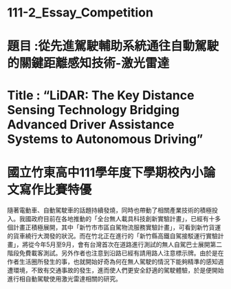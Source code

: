 # 111-2_Essay_Competition

# 題目 :從先進駕駛輔助系統通往自動駕駛的關鍵距離感知技術-激光雷達
# Title : “LiDAR: The Key Distance Sensing Technology Bridging Advanced Driver Assistance Systems to Autonomous Driving”

# 國立竹東高中111學年度下學期校內小論文寫作比賽特優

隨著電動車、自動駕駛車的話題持續發燒，同時也帶動了相關產業技術的積極投入。我國政府目前在各地推動的「全台無人載具科技創新實驗計畫」，已經有十多個計畫正積極展開，其中「新竹市市區自駕物流服務實驗計畫」，可看到新竹貨運的貨車繞行大潤發的狀況。而在竹北正在進行的「新竹縣高鐵自駕接駁運行實驗計畫」，將從今年5月至9月，會有台灣首次在道路進行測試的無人自駕巴士展開第二階段免費載客測試。另外作者也注意到沿路已經有請用路人注意標示牌。由於是在作者生活圈所發生的事，也就開始好奇為何在無人駕駛的情況下能夠精準的感知週遭環境，不致有交通事故的發生，進而使人們更安全舒適的駕駛體驗，於是便開始進行相自動駕駛使用激光雷達相關的研究。

